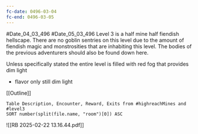 ```yaml
---
fc-date: 0496-03-04
fc-end: 0496-03-05
---
```

#Date_04_03_496 #Date_05_03_496
Level 3 is a half mine half fiendish hellscape. There are no goblin sentries on this level due to the amount of fiendish magic and monstrosities that are inhabiting this level. The bodies of the previous adventurers should also be found down here. 

Unless specifically stated the entire level is filled with red fog that provides dim light
- flavor only still dim light

[[Outline]]
```dataview
Table Description, Encounter, Reward, Exits from #highreachMines and #level3  
SORT number(split(file.name, "room")[0]) ASC
```


![[RB 2025-02-22 13.16.44.pdf]]